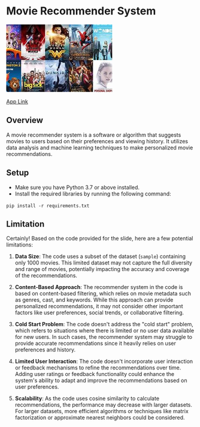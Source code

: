 # Movie Recommender System

![](2023-06-29-16-50-51.png)

[App Link](https://movie-recommender-telrich.streamlit.app/)

## Overview
A movie recommender system is a software or algorithm that suggests movies to users based on their preferences and viewing history. It utilizes data analysis and machine learning techniques to make personalized movie recommendations.

## Setup
- Make sure you have Python 3.7 or above installed.
- Install the required libraries by running the following command:

`pip install -r requirements.txt`

## Limitation
Certainly! Based on the code provided for the slide, here are a few potential limitations:

1. **Data Size**: The code uses a subset of the dataset (`sample`) containing only 1000 movies. This limited dataset may not capture the full diversity and range of movies, potentially impacting the accuracy and coverage of the recommendations.

2. **Content-Based Approach**: The recommender system in the code is based on content-based filtering, which relies on movie metadata such as genres, cast, and keywords. While this approach can provide personalized recommendations, it may not consider other important factors like user preferences, social trends, or collaborative filtering.

3. **Cold Start Problem**: The code doesn't address the "cold start" problem, which refers to situations where there is limited or no user data available for new users. In such cases, the recommender system may struggle to provide accurate recommendations since it heavily relies on user preferences and history.

4. **Limited User Interaction**: The code doesn't incorporate user interaction or feedback mechanisms to refine the recommendations over time. Adding user ratings or feedback functionality could enhance the system's ability to adapt and improve the recommendations based on user preferences.

5. **Scalability**: As the code uses cosine similarity to calculate recommendations, the performance may decrease with larger datasets. For larger datasets, more efficient algorithms or techniques like matrix factorization or approximate nearest neighbors could be considered.